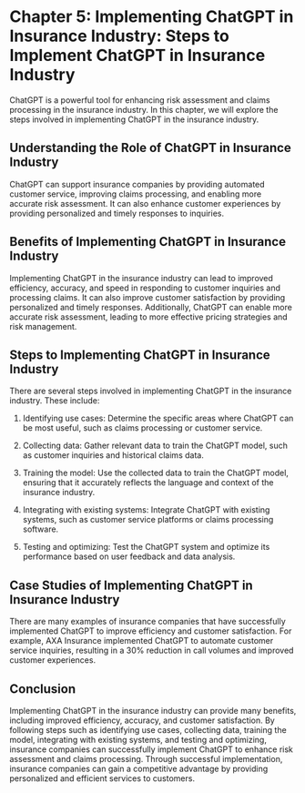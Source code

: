 Chapter 5: Implementing ChatGPT in Insurance Industry: Steps to Implement ChatGPT in Insurance Industry
=======================================================================================================

ChatGPT is a powerful tool for enhancing risk assessment and claims processing in the insurance industry. In this chapter, we will explore the steps involved in implementing ChatGPT in the insurance industry.

Understanding the Role of ChatGPT in Insurance Industry
-------------------------------------------------------

ChatGPT can support insurance companies by providing automated customer service, improving claims processing, and enabling more accurate risk assessment. It can also enhance customer experiences by providing personalized and timely responses to inquiries.

Benefits of Implementing ChatGPT in Insurance Industry
------------------------------------------------------

Implementing ChatGPT in the insurance industry can lead to improved efficiency, accuracy, and speed in responding to customer inquiries and processing claims. It can also improve customer satisfaction by providing personalized and timely responses. Additionally, ChatGPT can enable more accurate risk assessment, leading to more effective pricing strategies and risk management.

Steps to Implementing ChatGPT in Insurance Industry
---------------------------------------------------

There are several steps involved in implementing ChatGPT in the insurance industry. These include:

1. Identifying use cases: Determine the specific areas where ChatGPT can be most useful, such as claims processing or customer service.

2. Collecting data: Gather relevant data to train the ChatGPT model, such as customer inquiries and historical claims data.

3. Training the model: Use the collected data to train the ChatGPT model, ensuring that it accurately reflects the language and context of the insurance industry.

4. Integrating with existing systems: Integrate ChatGPT with existing systems, such as customer service platforms or claims processing software.

5. Testing and optimizing: Test the ChatGPT system and optimize its performance based on user feedback and data analysis.

Case Studies of Implementing ChatGPT in Insurance Industry
----------------------------------------------------------

There are many examples of insurance companies that have successfully implemented ChatGPT to improve efficiency and customer satisfaction. For example, AXA Insurance implemented ChatGPT to automate customer service inquiries, resulting in a 30% reduction in call volumes and improved customer experiences.

Conclusion
----------

Implementing ChatGPT in the insurance industry can provide many benefits, including improved efficiency, accuracy, and customer satisfaction. By following steps such as identifying use cases, collecting data, training the model, integrating with existing systems, and testing and optimizing, insurance companies can successfully implement ChatGPT to enhance risk assessment and claims processing. Through successful implementation, insurance companies can gain a competitive advantage by providing personalized and efficient services to customers.
